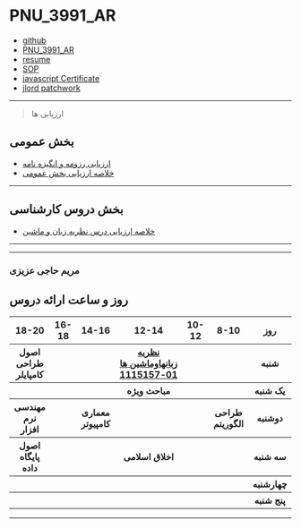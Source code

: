 # PNU_3991_AR

- [github](https://github.com/MaryamHajiAzizi/)
- [PNU_3991_AR](https://github.com/MaryamHajiAzizi/PNU_3991_AR)
- [resume](https://maryamhajiazizi.github.io/)
- [SOP](https://maryamhajiazizi.github.io/SOP/) 
- [javascript Certificate](Java.pdf)
- [jlord patchwork](jlord.png)
--------------

> ارزیابی ها

##  بخش عمومی
- [ارزیابی رزومه و انگیزه نامه](MH_CV_CheckList_AR_3991.pdf)
- [خلاصه ارزیابی بخش عمومی](MH_GeneralSection_CheckList_AR_3991.pdf)

---

##  بخش دروس کارشناسی
- [خلاصه ارزیابی درس نظریه زبان و ماشین](https://github.com/MaryamHajiAzizi/PNU_3991_AR/blob/main/Theory-of-Languages-and-Machines/MH_Theory-of-Languages-and-Machines_CheckList_AR_3991%20(1).pdf)

------

-------------
### مریم حاجی عزیزی
## روز و ساعت ارائه دروس

<table style="width:100%">
  <tr>
    <th>18-20</th>
    <th>16-18</th>
    <th>14-16</th>
    <th>12-14</th>
    <th>10-12</th>
    <th>8-10</th>
    <th>روز</th>
  </tr>
  <tr>
    <th>اصول طراحی کامپایلر</th>
    <th></th>
    <th></th>
    <th><a href="https://github.com/AliRazavi-edu/PNU_3991/tree/master/_BSc/Theory-of-Languages-and-Machines" >نظريه زبانهاوماشين ها 01-1115157</a></th>
    <th></th>
    <th></th>
    <th>شنبه</th>
  </tr>
   <tr>
    <th></th>
    <th></th>
    <th></th>
    <th>مباحث ویژه</th>
    <th></th>
    <th></th>
    <th>یک شنبه</th>
  </tr>
   <tr>
     <th>مهندسی نرم افزار</th>
     <th></th>
     <th>معماری کامپیوتر</th>
     <th></th>
     <th></th>
     <th>طراحی الگوریتم</th>   
    <th>دوشنبه</th>
  </tr>
   <tr>
    <th>اصول پایگاه داده</th>
    <th></th>
    <th></th>
    <th>اخلاق اسلامی</th>
    <th></th>
    <th></th>
    <th>سه شنبه</th>
  </tr>
   <tr>
    <th></th>
    <th></th>
    <th></th>
    <th></th>
    <th></th>
    <th></th>
    <th>چهارشنبه</th>
  </tr>
   <tr>
    <th></th>
    <th></th>
    <th></th>
    <th></th>
    <th></th>
    <th></th>
    <th>پنج شنبه</th>
  </tr>
</table>



--------------
